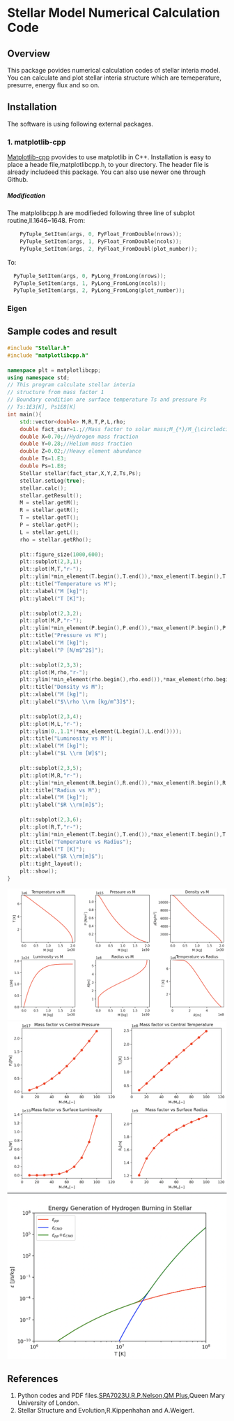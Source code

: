 # Stellar Model Numerical Calculation Code
## Overview
 This package povides numerical calculation codes of stellar interia model. You can calculate and plot stellar interia structure which are temeperature, presurre, energy flux and so on.

## Installation
 The software is using following external packages.
### 1. matplotlib-cpp
  [Matplotlib-cpp](https://github.com/lava/matplotlib-cpp) pvovides to use matplotlib in C++.
  Installation is easy to place a heade file,matplotlibcpp.h, to your directory. The header file is already includeed this package. You can also use newer one through Github. 
##### Modification
  The matplolibcpp.h are modifieded following three line of subplot routine,ll.1646~1648.
  From:
```c++
    PyTuple_SetItem(args, 0, PyFloat_FromDouble(nrows));
    PyTuple_SetItem(args, 1, PyFloat_FromDouble(ncols));
    PyTuple_SetItem(args, 2, PyFloat_FromDoubl(plot_number));
```
  To:
```c++
  PyTuple_SetItem(args, 0, PyLong_FromLong(nrows));
  PyTuple_SetItem(args, 1, PyLong_FromLong(ncols));
  PyTuple_SetItem(args, 2, PyLong_FromLong(plot_number));
```

### Eigen
  
## Sample codes and result
```c++
#include "Stellar.h"
#include "matplotlibcpp.h"

namespace plt = matplotlibcpp;
using namespace std;
// This program calculate stellar interia
// structure from mass factor 1 
// Boundary condition are surface temperature Ts and pressure Ps
// Ts:1E3[K], Ps1E8[K]
int main(){
	std::vector<double> M,R,T,P,L,rho;
	double fact_star=1.;//Mass factor to solar mass;M_{*}/M_{\circledcirc}
	double X=0.70;//Hydrogen mass fraction
	double Y=0.28;//Helium mass fraction
	double Z=0.02;//Heavy element abundance
	double Ts=1.E3;
	double Ps=1.E8;
	Stellar stellar(fact_star,X,Y,Z,Ts,Ps);
	stellar.setLog(true);
	stellar.calc();
	stellar.getResult();
	M = stellar.getM();
	R = stellar.getR();
	T = stellar.getT();
	P = stellar.getP();
	L = stellar.getL();
	rho = stellar.getRho();

	plt::figure_size(1000,600);
	plt::subplot(2,3,1);
	plt::plot(M,T,"r-");
	plt::ylim(*min_element(T.begin(),T.end()),*max_element(T.begin(),T.end()));
	plt::title("Temperature vs M");
	plt::xlabel("M [kg]");
	plt::ylabel("T [K]");
	
	plt::subplot(2,3,2);
	plt::plot(M,P,"r-");
	plt::ylim(*min_element(P.begin(),P.end()),*max_element(P.begin(),P.end()));
	plt::title("Pressure vs M");
	plt::xlabel("M [kg]");
	plt::ylabel("P [N/m$^2$]");

	plt::subplot(2,3,3);
	plt::plot(M,rho,"r-");
	plt::ylim(*min_element(rho.begin(),rho.end()),*max_element(rho.begin(),rho.end()));
	plt::title("Density vs M");
	plt::xlabel("M [kg]");
	plt::ylabel("$\\rho \\rm [kg/m^3]$");

	plt::subplot(2,3,4);
	plt::plot(M,L,"r-");
	plt::ylim(0.,1.1*(*max_element(L.begin(),L.end())));
	plt::title("Luminosity vs M");
	plt::xlabel("M [kg]");
	plt::ylabel("$L \\rm [W]$");

	plt::subplot(2,3,5);
	plt::plot(M,R,"r-");
	plt::ylim(*min_element(R.begin(),R.end()),*max_element(R.begin(),R.end()));
	plt::title("Radius vs M");
	plt::xlabel("M [kg]");
	plt::ylabel("$R \\rm[m]$");

	plt::subplot(2,3,6);
	plt::plot(R,T,"r-");
	plt::ylim(*min_element(T.begin(),T.end()),*max_element(T.begin(),T.end()));
	plt::title("Temperature vs Radius");
	plt::ylabel("T [K]");
	plt::xlabel("$R \\rm[m]$");
	plt::tight_layout();
	plt::show();
}

```
<img src="https://github.com/taketoe/stellarmodel/blob/master/example/sun.png" width="600px">
<img src="https://github.com/taketoe/stellarmodel/blob/master/example/sun10_100.png" width="600px">
<img src="https://github.com/taketoe/stellarmodel/blob/master/example/energy_gen_KIP.png" width="600px">

## References
 1. Python codes and PDF files.[SPA7023U,R.P.Nelson,QM Plus](https://2019.qmplus.qmul.ac.uk/course/view.php?id=9017),Queen Mary University of London.
 2. Stellar Structure and Evolution,R.Kippenhahan and A.Weigert.

